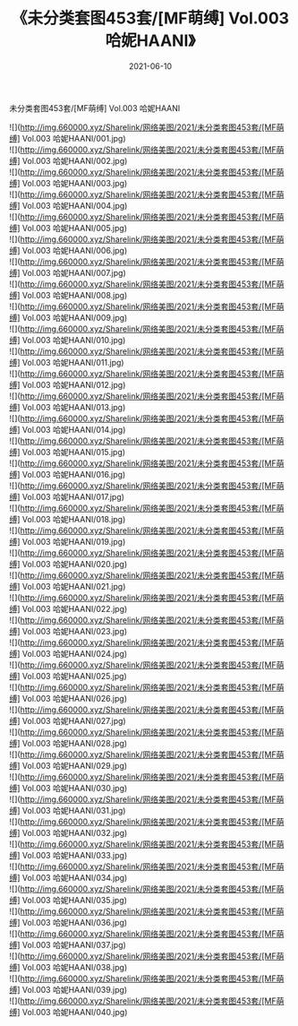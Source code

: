 ﻿---
layout: post
title:  《未分类套图453套/[MF萌缚] Vol.003 哈妮HAANI》
date:   2021-06-10
img: http://img.660000.xyz/Sharelink/网络美图/2021/未分类套图453套/[MF萌缚] Vol.003 哈妮HAANI/000.jpg
categories: [美女, 清纯, 唯美]
---

未分类套图453套/[MF萌缚] Vol.003 哈妮HAANI

 ![](http://img.660000.xyz/Sharelink/网络美图/2021/未分类套图453套/[MF萌缚] Vol.003 哈妮HAANI/001.jpg) <br>![](http://img.660000.xyz/Sharelink/网络美图/2021/未分类套图453套/[MF萌缚] Vol.003 哈妮HAANI/002.jpg) <br>![](http://img.660000.xyz/Sharelink/网络美图/2021/未分类套图453套/[MF萌缚] Vol.003 哈妮HAANI/003.jpg) <br>![](http://img.660000.xyz/Sharelink/网络美图/2021/未分类套图453套/[MF萌缚] Vol.003 哈妮HAANI/004.jpg) <br>![](http://img.660000.xyz/Sharelink/网络美图/2021/未分类套图453套/[MF萌缚] Vol.003 哈妮HAANI/005.jpg) <br>![](http://img.660000.xyz/Sharelink/网络美图/2021/未分类套图453套/[MF萌缚] Vol.003 哈妮HAANI/006.jpg) <br>![](http://img.660000.xyz/Sharelink/网络美图/2021/未分类套图453套/[MF萌缚] Vol.003 哈妮HAANI/007.jpg) <br>![](http://img.660000.xyz/Sharelink/网络美图/2021/未分类套图453套/[MF萌缚] Vol.003 哈妮HAANI/008.jpg) <br>![](http://img.660000.xyz/Sharelink/网络美图/2021/未分类套图453套/[MF萌缚] Vol.003 哈妮HAANI/009.jpg) <br>![](http://img.660000.xyz/Sharelink/网络美图/2021/未分类套图453套/[MF萌缚] Vol.003 哈妮HAANI/010.jpg) <br>![](http://img.660000.xyz/Sharelink/网络美图/2021/未分类套图453套/[MF萌缚] Vol.003 哈妮HAANI/011.jpg) <br>![](http://img.660000.xyz/Sharelink/网络美图/2021/未分类套图453套/[MF萌缚] Vol.003 哈妮HAANI/012.jpg) <br>![](http://img.660000.xyz/Sharelink/网络美图/2021/未分类套图453套/[MF萌缚] Vol.003 哈妮HAANI/013.jpg) <br>![](http://img.660000.xyz/Sharelink/网络美图/2021/未分类套图453套/[MF萌缚] Vol.003 哈妮HAANI/014.jpg) <br>![](http://img.660000.xyz/Sharelink/网络美图/2021/未分类套图453套/[MF萌缚] Vol.003 哈妮HAANI/015.jpg) <br>![](http://img.660000.xyz/Sharelink/网络美图/2021/未分类套图453套/[MF萌缚] Vol.003 哈妮HAANI/016.jpg) <br>![](http://img.660000.xyz/Sharelink/网络美图/2021/未分类套图453套/[MF萌缚] Vol.003 哈妮HAANI/017.jpg) <br>![](http://img.660000.xyz/Sharelink/网络美图/2021/未分类套图453套/[MF萌缚] Vol.003 哈妮HAANI/018.jpg) <br>![](http://img.660000.xyz/Sharelink/网络美图/2021/未分类套图453套/[MF萌缚] Vol.003 哈妮HAANI/019.jpg) <br>![](http://img.660000.xyz/Sharelink/网络美图/2021/未分类套图453套/[MF萌缚] Vol.003 哈妮HAANI/020.jpg) <br>![](http://img.660000.xyz/Sharelink/网络美图/2021/未分类套图453套/[MF萌缚] Vol.003 哈妮HAANI/021.jpg) <br>![](http://img.660000.xyz/Sharelink/网络美图/2021/未分类套图453套/[MF萌缚] Vol.003 哈妮HAANI/022.jpg) <br>![](http://img.660000.xyz/Sharelink/网络美图/2021/未分类套图453套/[MF萌缚] Vol.003 哈妮HAANI/023.jpg) <br>![](http://img.660000.xyz/Sharelink/网络美图/2021/未分类套图453套/[MF萌缚] Vol.003 哈妮HAANI/024.jpg) <br>![](http://img.660000.xyz/Sharelink/网络美图/2021/未分类套图453套/[MF萌缚] Vol.003 哈妮HAANI/025.jpg) <br>![](http://img.660000.xyz/Sharelink/网络美图/2021/未分类套图453套/[MF萌缚] Vol.003 哈妮HAANI/026.jpg) <br>![](http://img.660000.xyz/Sharelink/网络美图/2021/未分类套图453套/[MF萌缚] Vol.003 哈妮HAANI/027.jpg) <br>![](http://img.660000.xyz/Sharelink/网络美图/2021/未分类套图453套/[MF萌缚] Vol.003 哈妮HAANI/028.jpg) <br>![](http://img.660000.xyz/Sharelink/网络美图/2021/未分类套图453套/[MF萌缚] Vol.003 哈妮HAANI/029.jpg) <br>![](http://img.660000.xyz/Sharelink/网络美图/2021/未分类套图453套/[MF萌缚] Vol.003 哈妮HAANI/030.jpg) <br>![](http://img.660000.xyz/Sharelink/网络美图/2021/未分类套图453套/[MF萌缚] Vol.003 哈妮HAANI/031.jpg) <br>![](http://img.660000.xyz/Sharelink/网络美图/2021/未分类套图453套/[MF萌缚] Vol.003 哈妮HAANI/032.jpg) <br>![](http://img.660000.xyz/Sharelink/网络美图/2021/未分类套图453套/[MF萌缚] Vol.003 哈妮HAANI/033.jpg) <br>![](http://img.660000.xyz/Sharelink/网络美图/2021/未分类套图453套/[MF萌缚] Vol.003 哈妮HAANI/034.jpg) <br>![](http://img.660000.xyz/Sharelink/网络美图/2021/未分类套图453套/[MF萌缚] Vol.003 哈妮HAANI/035.jpg) <br>![](http://img.660000.xyz/Sharelink/网络美图/2021/未分类套图453套/[MF萌缚] Vol.003 哈妮HAANI/036.jpg) <br>![](http://img.660000.xyz/Sharelink/网络美图/2021/未分类套图453套/[MF萌缚] Vol.003 哈妮HAANI/037.jpg) <br>![](http://img.660000.xyz/Sharelink/网络美图/2021/未分类套图453套/[MF萌缚] Vol.003 哈妮HAANI/038.jpg) <br>![](http://img.660000.xyz/Sharelink/网络美图/2021/未分类套图453套/[MF萌缚] Vol.003 哈妮HAANI/039.jpg) <br>![](http://img.660000.xyz/Sharelink/网络美图/2021/未分类套图453套/[MF萌缚] Vol.003 哈妮HAANI/040.jpg) <br>